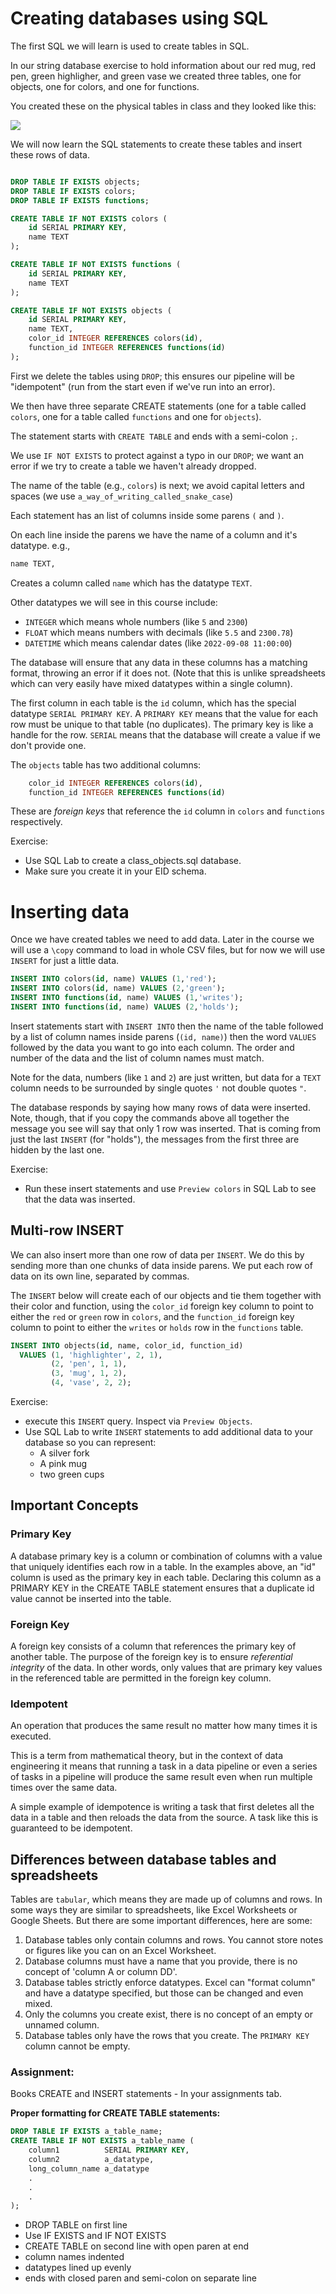 # Creating databases using SQL

The first SQL we will learn is used to create tables in SQL.

In our string database exercise to hold information about our red mug, red pen, green highligher, and green vase we created three tables, one for objects, one for colors, and one for functions.

You created these on the physical tables in class and they looked like this:

![](images/objects_tables.png)

We will now learn the SQL statements to create these tables and insert these rows of data.

```sql

DROP TABLE IF EXISTS objects;
DROP TABLE IF EXISTS colors;
DROP TABLE IF EXISTS functions;

CREATE TABLE IF NOT EXISTS colors (
    id SERIAL PRIMARY KEY,
    name TEXT
);

CREATE TABLE IF NOT EXISTS functions (
    id SERIAL PRIMARY KEY,
    name TEXT
);

CREATE TABLE IF NOT EXISTS objects (
    id SERIAL PRIMARY KEY,
    name TEXT,
    color_id INTEGER REFERENCES colors(id),
    function_id INTEGER REFERENCES functions(id)
);

```

First we delete the tables using `DROP`; this ensures our pipeline will be "idempotent" (run from the start even if we've run into an error).

We then have three separate CREATE statements (one for a table called `colors`, one for a table called `functions` and one for `objects`). 

The statement starts with `CREATE TABLE` and ends with a semi-colon `;`.

We use `IF NOT EXISTS` to protect against a typo in our `DROP`; we want an error if we try to create a table we haven't already dropped.

The name of the table (e.g., `colors`) is next; we avoid capital letters and spaces (we use `a_way_of_writing_called_snake_case`)

Each statement has an list of columns inside some parens `(` and `)`. 

On each line inside the parens we have the name of a column and it's datatype. e.g.,


```sql
name TEXT,
```

Creates a column called `name` which has the datatype `TEXT`. 

Other datatypes we will see in this course include:

- `INTEGER` which means whole numbers (like `5` and `2300`)
- `FLOAT` which means numbers with decimals (like `5.5` and `2300.78`)
- `DATETIME` which means calendar dates (like `2022-09-08 11:00:00`)

The database will ensure that any data in these columns has a matching format, throwing an error if it does not. (Note that this is unlike spreadsheets which can very easily have mixed datatypes within a single column).

The first column in each table is the `id` column, which has the special datatype `SERIAL PRIMARY KEY`. A `PRIMARY KEY` means that the value for each row must be unique to that table (no duplicates). The primary key is like a handle for the row. `SERIAL` means that the database will create a value if we don't provide one.

The `objects` table has two additional columns:

```sql
    color_id INTEGER REFERENCES colors(id),
    function_id INTEGER REFERENCES functions(id)
```

These are *foreign keys* that reference the `id` column in `colors` and `functions` respectively.

Exercise:

- Use SQL Lab to create a class_objects.sql database.
- Make sure you create it in your EID schema.


# Inserting data

Once we have created tables we need to add data. Later in the course we will use a `\copy` command to load in whole CSV files, but for now we will use `INSERT` for just a little data.


```sql
INSERT INTO colors(id, name) VALUES (1,'red');
INSERT INTO colors(id, name) VALUES (2,'green');
INSERT INTO functions(id, name) VALUES (1,'writes');
INSERT INTO functions(id, name) VALUES (2,'holds');
```

Insert statements start with `INSERT INTO` then the name of the table followed by a list of column names inside parens (`(id, name)`) then the word `VALUES` followed by the data you want to go into each column.  The order and number of the data and the list of column names must match.

Note for the data, numbers (like `1` and `2`) are just written, but data for a `TEXT` column needs to be surrounded by single quotes `'` not double quotes `"`.

The database responds by saying how many rows of data were inserted. Note, though, that if you copy the commands above all together the message you see will say that only 1 row was inserted. That is coming from just the last `INSERT` (for "holds"), the messages from the first three are hidden by the last one.

Exercise:
- Run these insert statements and use `Preview colors` in SQL Lab to see that the data was inserted.

## Multi-row INSERT

We can also insert more than one row of data per `INSERT`. We do this by sending more than one chunks of data inside parens. We put each row of data on its own line, separated by commas.

The `INSERT` below will create each of our objects and tie them together with their color and function, using the `color_id` foreign key column to point to either the `red` or `green` row in `colors`, and the `function_id` foreign key column to point to either the `writes` or `holds` row in the `functions` table.

```sql
INSERT INTO objects(id, name, color_id, function_id) 
  VALUES (1, 'highlighter', 2, 1),
         (2, 'pen', 1, 1),
         (3, 'mug', 1, 2),
         (4, 'vase', 2, 2);  
```

Exercise:

- execute this `INSERT` query. Inspect via `Preview Objects`.
- Use SQL Lab to write `INSERT` statements to add additional data to your database so you can represent:
    - A silver fork
    - A pink mug
    - two green cups

## Important Concepts
### Primary Key
A database primary key is a column or combination of columns with a value that uniquely identifies 
each row in a table. In the examples above, an "id" column is used as the primary key in each table.
Declaring this column as a PRIMARY KEY in the CREATE TABLE statement ensures that a duplicate id
value cannot be inserted into the table.

### Foreign Key
A foreign key consists of a column that references the primary key of another table.  The purpose 
of the foreign key is to ensure *referential integrity* of the data. In other words, only values 
that are primary key values in the referenced table are permitted in the foreign key column.

### Idempotent
An operation that produces the same result no matter how many times it is executed.

This is a term from mathematical theory, but in the context of data engineering it means that 
running a task in a data pipeline or even a series of tasks in a pipeline will produce the same 
result even when run multiple times over the same data.

A simple example of idempotence is writing a task that first deletes all the data in a table
and then reloads the data from the source. A task like this is guaranteed to be idempotent.

## Differences between database tables and spreadsheets

Tables are `tabular`, which means they are made up of columns and rows. In some ways they are similar to spreadsheets, like Excel Worksheets or Google Sheets. But there are some important differences, here are some:

1. Database tables only contain columns and rows. You cannot store notes or figures like you can on an Excel Worksheet.
2. Database columns must have a name that you provide, there is no concept of 'column A or column DD'. 
3. Database tables strictly enforce datatypes. Excel can "format column" and have a datatype specified, but those can be changed and even mixed.
4. Only the columns you create exist, there is no concept of an empty or unnamed column.
5. Database tables only have the rows that you create. The `PRIMARY KEY` column cannot be empty. 

### Assignment:
Books CREATE and INSERT statements - In your assignments tab.   

**Proper formatting for CREATE TABLE statements:** 
```sql
DROP TABLE IF EXISTS a_table_name;  
CREATE TABLE IF NOT EXISTS a_table_name (   
    column1          SERIAL PRIMARY KEY,  
    column2          a_datatype, 
    long_column_name a_datatype 
    .
    .
    .
);
```
- DROP TABLE on first line
- Use IF EXISTS and IF NOT EXISTS
- CREATE TABLE on second line with open paren at end
- column names indented
- datatypes lined up evenly
- ends with closed paren and semi-colon on separate line
